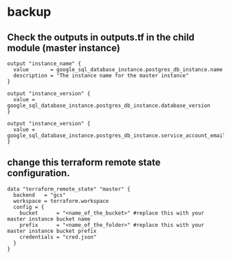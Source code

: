 # backup


## Check the outputs in outputs.tf in the child module (master instance)
```hcl
output "instance_name" {
  value       = google_sql_database_instance.postgres_db_instance.name
  description = "The instance name for the master instance"
}

output "instance_version" {
  value = google_sql_database_instance.postgres_db_instance.database_version
}

output "instance_version" {
  value = google_sql_database_instance.postgres_db_instance.service_account_email_address
}
```

## change this terraform remote state configuration.  

```hcl
data "terraform_remote_state" "master" {
  backend   = "gcs"
  workspace = terraform.workspace
  config = {
    bucket      = "<name_of_the_bucket>" #replace this with your master instance bucket name
    prefix      = "<name_of_the_folder>" #replace this with your master instance bucket prefix
    credentials = "cred.json"
  }
}
```
